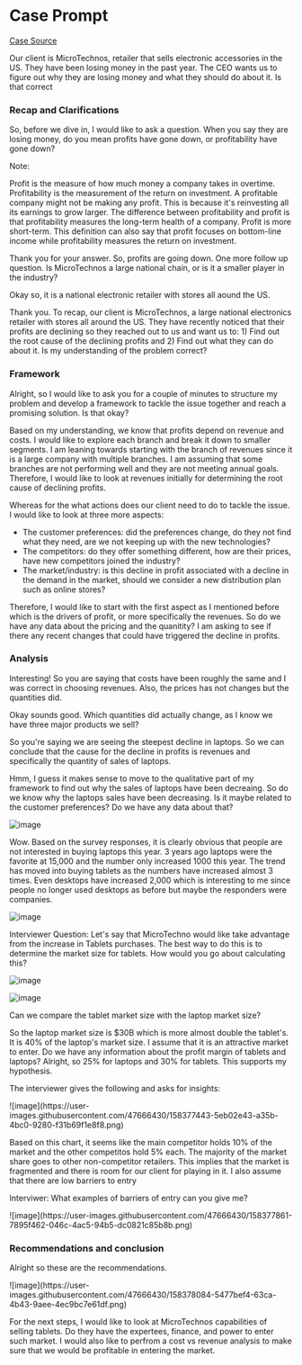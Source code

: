 <h1> Case Prompt </h1>

<a href = "https://hackingthecaseinterview.thinkific.com/courses/take/consulting/lessons/6141586-1-2-case-interview-example"> Case Source </a>

<p> Our client is MicroTechnos, retailer that sells electronic accessories in the US. They have been losing money in the past year.
  The CEO wants us to figure out why they are losing money and what they should do about it. Is that correct </p>
  
<h3>Recap and Clarifications </h3> 
  <p> So, before we dive in, I would like to ask a question. When you say they are losing money, do you mean profits have gone down, or profitability have gone down? </p>
  
  <p> Note: </p>
  <p>  Profit is the measure of how much money a company takes in overtime. Profitability is the measurement of the return on investment. A profitable company might not be making any profit. 
  This is because it's reinvesting all its earnings to grow larger. 
The difference between profitability and profit is that profitability measures the long-term health of a company. Profit is more short-term. 
  This definition can also say that profit focuses on bottom-line income while profitability measures the return on investment.</p>
  
  <p> Thank you for your answer. So, profits are going down. One more follow up question.
Is MicroTechnos a large national chain, or is it a smaller player in the industry? </p>
<p> Okay so, it is a national electronic retailer with stores all aound the US. </p>

<p> Thank you. To recap, our client is MicroTechnos, a large national electronics retailer with stores
all around the US. They have recently noticed that their profits are declining so they reached out to us and
want us to: 1) Find out the root cause of the declining profits and 2) Find out what they can do about it.
Is my understanding of the problem correct? </p>

<h3>Framework</h3> 

<p> Alright, so I would like to ask you for a couple of minutes to structure my problem and develop a framework
  to tackle the issue together and reach a promising solution. Is that okay? </p>
  
 <p> Based on my understanding, we know that profits depend on revenue and costs. I would like to explore each branch
  and break it down to smaller segments. I am leaning towards starting with the branch of revenues since it is a large company with multiple branches.
  I am assuming that some branches are not performing well and they are not meeting annual goals.
  Therefore, I would like to look at revenues initially for determining the root cause of declining profits. </p>
  
  <p> Whereas for the what actions does our client need to do to tackle the issue. I would like to look at
three more aspects:
  <ul>
    <li> The customer preferences: did the preferences change, do they not find what they need, are we not keeping up with the new technologies? </li>
    <li> The competitors: do they offer something different, how are their prices, have new competitors joined the industry? </li>
    <li> The market/industry: is this decline in profit associated with a decline in the demand in the market, should we consider a new distribution plan such as online stores? </li>
  </ul>
  
  <p> Therefore, I would like to start with the first aspect as I mentioned before which is the drivers of profit, 
  or more specifically the revenues. So do we have any data about the pricing and the quanitity? I am asking to see if there any recent changes that could have triggered
the decline in profits. </p>

<h3>Analysis</h3> 

<p> Interesting! So you are saying that costs have been roughly the same and I was correct in choosing revenues. Also, the prices has not changes but the quantities did. </p>

<p> Okay sounds good. Which quantities did actually change, as I know we have three major products we sell? </p>

<p> So you're saying we are seeing the steepest decline in laptops. So we can conclude that the cause for the decline in profits is revenues
  and specifically the quantity of sales of laptops. </p>
 
 <p> Hmm, I guess it makes sense to move to the qualitative part of my framework to find out why the sales of laptops have been decreaing.
  So do we know why the laptops sales have been decreasing. Is it maybe related to the customer preferences? Do we have any data about that? </p>
  
  ![image](https://user-images.githubusercontent.com/47666430/158373493-e5f86bc5-c22b-4ee5-a790-4222fcaf989a.png)

  <p> Wow. Based on the survey responses, it is clearly obvious that people are not interested in buying laptops this year.
3 years ago laptops were the favorite at 15,000 and the number only increased 1000 this year. The trend has moved into
buying tablets as the numbers have increased almost 3 times. Even desktops have increased 2,000 which is interesting to me since people no longer used
desktops as before but maybe the responders were companies. </p>

![image](https://user-images.githubusercontent.com/47666430/158375054-c0407d10-f7ab-445b-a09b-ff048f11dd7b.png)

<p> Interviewer Question: Let's say that MicroTechno would like take advantage from the increase in Tablets purchases.
The best way to do this is to determine the market size for tablets. How would you go about calculating this? </p>

![image](https://user-images.githubusercontent.com/47666430/158375784-1e337dbc-848d-4e0c-8581-384178b2811e.png)

![image](https://user-images.githubusercontent.com/47666430/158376178-61ccec18-88f5-4cc5-b7e6-e9362037c427.png)

<p> Can we compare the tablet market size with the laptop market size? </p>
<p> So the laptop market size is $30B which is more almost double the tablet's. It is 40% of the laptop's market size.
I assume that it is an attractive market to enter. Do we have any information about the profit margin of tablets and laptops?
Alright, so 25% for laptops and 30% for tablets. This supports my hypothesis. </p>

<p> The interviewer gives the following and asks for insights: </p>
![image](https://user-images.githubusercontent.com/47666430/158377443-5eb02e43-a35b-4bc0-9280-f31b69f1e8f8.png)

<p> Based on this chart, it seems like the main competitor holds 10% of the market and the other competitos
hold 5% each. The majority of the market share goes to other non-competitor retailers. This implies that the market is
fragmented and there is room for our client for playing in it. I also assume that there are low barriers to entry</p>

<p>Interviwer: What examples of barriers of entry can you give me? </p>
![image](https://user-images.githubusercontent.com/47666430/158377861-7895f462-046c-4ac5-94b5-dc0821c85b8b.png)

<h3>Recommendations and conclusion</h3> 

<p> Alright so these are the recommendations. </p>
![image](https://user-images.githubusercontent.com/47666430/158378084-5477bef4-63ca-4b43-9aee-4ec9bc7e61df.png)


<p>For the next steps, I would like to look at MicroTechnos capabilities of selling tablets. Do they have the expertees, finance, and power to enter such market.
I would also like to perfrom a cost vs revenue analysis to make sure that we would be profitable in entering the market. </p>







  
